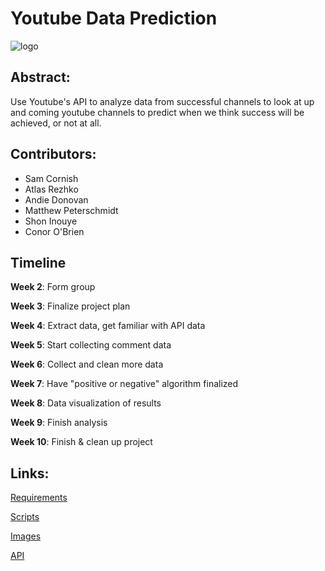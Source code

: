 # Youtube Data Prediction

![logo](https://images.duckduckgo.com/iu/?u=http%3A%2F%2Fnetdna.webdesignerdepot.com%2Fuploads%2F2013%2F09%2Fnew_youtube_logo.jpg&f=1)

## Abstract:
Use Youtube's API to analyze data from successful channels to look at up and coming youtube channels to predict when we think success will be achieved, or not at all. 
 

## Contributors:
* Sam Cornish
* Atlas Rezhko
* Andie Donovan
* Matthew Peterschmidt
* Shon Inouye
* Conor O'Brien


## Timeline 
**Week 2**: Form group 

**Week 3**: Finalize project plan

**Week 4**: Extract data, get familiar with API data

**Week 5**: Start collecting comment data

**Week 6**: Collect and clean more data 

**Week 7**: Have "positive or negative" algorithm finalized

**Week 8**: Data visualization of results

**Week 9**: Finish analysis

**Week 10**: Finish & clean up project



## Links:
[Requirements](https://github.com/UCSB-dataScience-ProjectGroup/youtube)

[Scripts](https://github.com/UCSB-dataScience-ProjectGroup/youtube)

[Images](https://github.com/UCSB-dataScience-ProjectGroup/youtube)

[API](https://developers.google.com/youtube/v3/)
